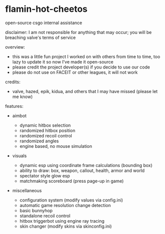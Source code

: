 # flamin-hot-cheetos
open-source csgo internal assistance

disclaimer: I am not responsible for anything that may occur; you will be breaching valve's terms of service

overview:

   - this was a little fun project I worked on with others from time to time, too lazy to update it so now I've made it open-source
   - please credit the project developer(s) if you decide to use our code
   - please do not use on FACEIT or other leagues, it will not work

credits:

   - valve, hazed, epik, kidua, and others that I may have missed (please let me know)

features:

   - aimbot
      - dynamic hitbox selection
      - randomized hitbox position
      - randomized recoil control
      - randomized angles
      - engine based, no mouse simulation

   - visuals
      - dynamic esp using coordinate frame calculations (bounding box)
      - ability to draw: box, weapon, callout, health, armor and world
      - spectator style glow esp
      - matchmaking scoreboard (press page-up in game)
    
   - miscellaneous
      - configuration system (modify values via config.ini)
      - automatic game resolution change detection
      - basic bunnyhop
      - standalone recoil control
      - hitbox triggerbot using engine ray tracing
      - skin changer (modify skins via skinconfig.ini)
